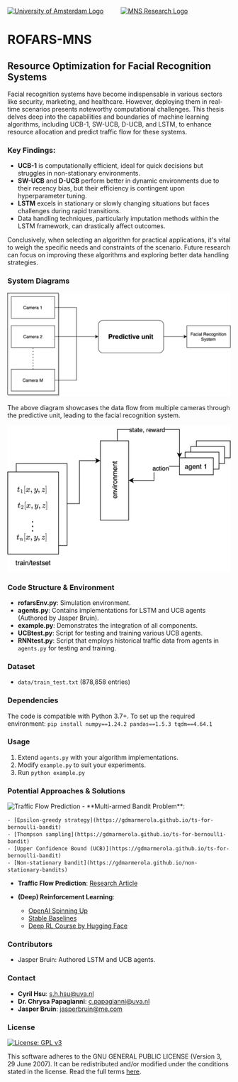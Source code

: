 
[<img width="256" src="https://www.seekpng.com/png/full/205-2051271_university-of-amsterdam-logo-university-of-amsterdam-logo.png" alt="University of Amsterdam Logo" />](https://www.uva.nl/en)
&nbsp;&nbsp;&nbsp;&nbsp;&nbsp;&nbsp;&nbsp;&nbsp;
[<img src="https://mns-research.nl/images/logo_hua931301caa9e2c039e68fbb874deb22a_17897_0x70_resize_lanczos_2.png" alt="MNS Research Logo" />](https://mns-research.nl)

# ROFARS-MNS
## Resource Optimization for Facial Recognition Systems

Facial recognition systems have become indispensable in various sectors like security, marketing, and healthcare. However, deploying them in real-time scenarios presents noteworthy computational challenges. This thesis delves deep into the capabilities and boundaries of machine learning algorithms, including UCB-1, SW-UCB, D-UCB, and LSTM, to enhance resource allocation and predict traffic flow for these systems.

### Key Findings:
- **UCB-1** is computationally efficient, ideal for quick decisions but struggles in non-stationary environments.
- **SW-UCB** and **D-UCB** perform better in dynamic environments due to their recency bias, but their efficiency is contingent upon hyperparameter tuning.
- **LSTM** excels in stationary or slowly changing situations but faces challenges during rapid transitions.
- Data handling techniques, particularly imputation methods within the LSTM framework, can drastically affect outcomes.

Conclusively, when selecting an algorithm for practical applications, it's vital to weigh the specific needs and constraints of the scenario. Future research can focus on improving these algorithms and exploring better data handling strategies.

### System Diagrams
![Data progression from multiple cameras to the facial recognition system.](images/camera.png)

The above diagram showcases the data flow from multiple cameras through the predictive unit, leading to the facial recognition system.

![Interactions between agents and the environment.](images/agentscheme.png)

### Code Structure & Environment
- **rofarsEnv.py**: Simulation environment.
- **agents.py**: Contains implementations for LSTM and UCB agents (Authored by Jasper Bruin).
- **example.py**: Demonstrates the integration of all components.
- **UCBtest.py**: Script for testing and training various UCB agents.
- **RNNtest.py**: Script that employs historical traffic data from agents in `agents.py` for testing and training.

### Dataset
- `data/train_test.txt` (878,858 entries)

### Dependencies
The code is compatible with Python 3.7+. To set up the required environment:
`pip install numpy==1.24.2 pandas==1.5.3 tqdm==4.64.1`


### Usage

1. Extend `agents.py` with your algorithm implementations.
2. Modify `example.py` to suit your experiments.
3. Run `python example.py`


### Potential Approaches & Solutions
<img width="400" src="https://ars.els-cdn.com/content/image/1-s2.0-S2210537922000725-gr1_lrg.jpg" alt="Traffic Flow Prediction">
- **Multi-armed Bandit Problem**:
    
    - [Epsilon-greedy strategy](https://gdmarmerola.github.io/ts-for-bernoulli-bandit)
    - [Thompson sampling](https://gdmarmerola.github.io/ts-for-bernoulli-bandit)
    - [Upper Confidence Bound (UCB)](https://gdmarmerola.github.io/ts-for-bernoulli-bandit)
    - [Non-stationary bandit](https://gdmarmerola.github.io/non-stationary-bandits)
- **Traffic Flow Prediction**: [Research Article](https://www.sciencedirect.com/science/article/pii/S2210537922000725) 
    
- **(Deep) Reinforcement Learning**:
    
    - [OpenAI Spinning Up](https://spinningup.openai.com/en/latest/)
    - [Stable Baselines](https://stable-baselines.readthedocs.io/en/master/)
    - [Deep RL Course by Hugging Face](https://huggingface.co/deep-rl-course/unit1/rl-framework)

### Contributors

- Jasper Bruin: Authored LSTM and UCB agents.

### Contact

- **Cyril Hsu**: [s.h.hsu@uva.nl](mailto:s.h.hsu@uva.nl)
- **Dr. Chrysa Papagianni**: [c.papagianni@uva.nl](mailto:c.papagianni@uva.nl)
- **Jasper Bruin**: [jasperbruin@me.com](mailto:jasperbruin@me.com)

### License

[![License: GPL v3](https://img.shields.io/badge/License-GPL%20v3-blue.svg)](https://www.gnu.org/licenses/gpl-3.0)

This software adheres to the GNU GENERAL PUBLIC LICENSE (Version 3, 29 June 2007). It can be redistributed and/or modified under the conditions stated in the license. Read the full terms [here](https://www.gnu.org/licenses/).
